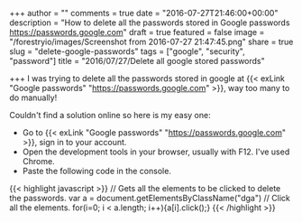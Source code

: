 +++
author = ""
comments = true
date = "2016-07-27T21:46:00+00:00"
description = "How to delete all the passwords stored in Google passwords https://passwords.google.com"
draft = true
featured = false
image = "/forestryio/images/Screenshot from 2016-07-27 21:47:45.png"
share = true
slug = "delete-google-passwords"
tags = ["google", "security", "password"]
title = "2016/07/27/Delete all google stored passwords"

+++
I was trying to delete all the passwords stored in google at {{< exLink "Google passwords" "https://passwords.google.com" >}}, way too many to do manually!

Couldn't find a solution online so here is my easy one:

* Go to {{< exLink "Google passwords" "https://passwords.google.com" >}}, sign in to your account.
* Open the development tools in your browser, usually with F12. I've used Chrome.
* Paste the following code in the console.

{{< highlight javascript >}}
// Gets all the elements to be clicked to delete the passwords.
var a = document.getElementsByClassName("dga")
// Click all the elements.
for(i=0; i < a.length; i++){a[i].click();}
{{< /highlight >}}

